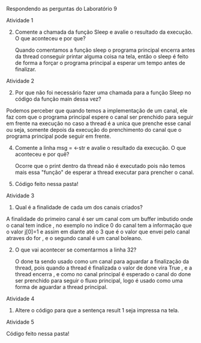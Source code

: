 Respondendo as perguntas do Laboratório 9

Atividade 1

2. Comente a chamada da função Sleep e avalie o resultado da execução.  O que aconteceu e por que?

   Quando comentamos a função sleep o programa principal encerra antes da thread conseguir printar alguma coisa na tela, então o sleep é feito de forma a forçar o programa principal a esperar um tempo antes de finalizar.


Atividade 2

2. Por que não foi necessário fazer uma chamada para a função Sleep no código da função main dessa vez?
   
  Podemos perceber que quando temos a implementação de um canal, ele faz com que o programa principal espere o canal ser prenchido para seguir em frente na execução no caso a thread é a unica que prenche esse canal ou seja, somente depois da execução do prenchimento do canal que o programa principal pode seguir em frente.

4. Comente a linha msg = <-str e avalie o resultado da execução. O que aconteceu e por quê?

   
   Ocorre que o print dentro da thread não é executado pois não temos mais essa "função" de esperar a thread executar para prencher o canal.

6. Código feito nessa pasta!

Atividade 3


1. Qual é a finalidade de cada um dos canais criados?

A finalidade do primeiro canal é ser um canal com um buffer imbutido onde o canal tem indice , no exemplo no indice 0 do canal tem a informação que o valor j[0]=1 e assim em diante até o 3 que é o valor que envei pelo canal atraves do for , e o segundo canal é um canal boleano.

2. O que vai acontecer se comentarmos a linha 32?

   O done ta sendo usado como um canal para aguardar a finalização da thread, pois quando a thread é finalizada o valor de done vira True , e a thread encerra , e como no canal principal é esperado o canal do done ser prenchido para seguir o fluxo principal, logo é usado como uma forma de aguardar a thread principal.


Atividade 4 

1. Altere o código para que a sentença result 1 seja impressa na tela.

Atividade 5 

Código feito nessa pasta!






